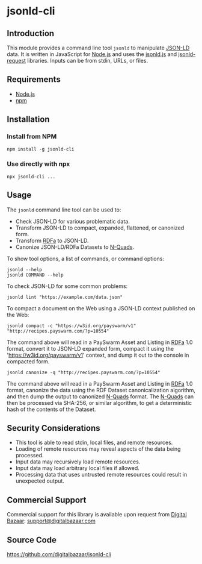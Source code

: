 jsonld-cli
==========

Introduction
------------

This module provides a command line tool `jsonld` to manipulate [JSON-LD][]
data. It is written in JavaScript for [Node.js][] and uses the [jsonld.js][]
and [jsonld-request][] libraries. Inputs can be from stdin, URLs, or files.

## Requirements

* [Node.js][]
* [npm][]

## Installation

### Install from NPM

```
npm install -g jsonld-cli
```

### Use directly with npx

```
npx jsonld-cli ...
```

## Usage

The `jsonld` command line tool can be used to:

 * Check JSON-LD for various problematic data.
 * Transform JSON-LD to compact, expanded, flattened, or canonized form.
 * Transform [RDFa][] to JSON-LD.
 * Canonize JSON-LD/RDFa Datasets to [N-Quads][].

To show tool options, a list of commands, or command options:

    jsonld --help
    jsonld COMMAND --help

To check JSON-LD for some common problems:

    jsonld lint "https://example.com/data.json"

To compact a document on the Web using a JSON-LD context published on
the Web:

    jsonld compact -c "https://w3id.org/payswarm/v1" "http://recipes.payswarm.com/?p=10554"

The command above will read in a PaySwarm Asset and Listing in [RDFa][] 1.0
format, convert it to JSON-LD expanded form, compact it using the
'https://w3id.org/payswarm/v1' context, and dump it out to the console in
compacted form.

    jsonld canonize -q "http://recipes.payswarm.com/?p=10554"

The command above will read in a PaySwarm Asset and Listing in [RDFa][] 1.0
format, canonize the data using the RDF Dataset canonicalization algorithm, and
then dump the output to canonized [N-Quads][] format. The [N-Quads][] can then
be processed via SHA-256, or similar algorithm, to get a deterministic hash of
the contents of the Dataset.

Security Considerations
-----------------------

 * This tool is able to read stdin, local files, and remote resources.
 * Loading of remote resources may reveal aspects of the data being processed.
 * Input data may recursively load remote resources.
 * Input data may load arbitrary local files if allowed.
 * Processing data that uses untrusted remote resources could result in
   unexpected output.

Commercial Support
------------------

Commercial support for this library is available upon request from
[Digital Bazaar][]: support@digitalbazaar.com

Source Code
-----------

https://github.com/digitalbazaar/jsonld-cli

[Digital Bazaar]: https://digitalbazaar.com/
[JSON-LD]: https://json-ld.org/
[N-Quads]: https://www.w3.org/TR/n-quads/
[Node.js]: https://nodejs.org/
[RDFa]: http://www.w3.org/TR/rdfa-core/
[json-ld.org]: https://github.com/json-ld/json-ld.org
[jsonld-request]: https://github.com/digitalbazaar/jsonld-request
[jsonld.js]: https://github.com/digitalbazaar/jsonld.js
[npm]: https://npmjs.org/
